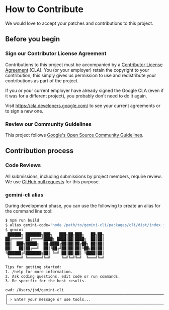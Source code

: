 # How to Contribute

We would love to accept your patches and contributions to this project.

## Before you begin

### Sign our Contributor License Agreement

Contributions to this project must be accompanied by a
[Contributor License Agreement](https://cla.developers.google.com/about) (CLA).
You (or your employer) retain the copyright to your contribution; this simply
gives us permission to use and redistribute your contributions as part of the
project.

If you or your current employer have already signed the Google CLA (even if it
was for a different project), you probably don't need to do it again.

Visit <https://cla.developers.google.com/> to see your current agreements or to
sign a new one.

### Review our Community Guidelines

This project follows [Google's Open Source Community
Guidelines](https://opensource.google/conduct/).

## Contribution process

### Code Reviews

All submissions, including submissions by project members, require review. We
use [GitHub pull requests](https://docs.github.com/articles/about-pull-requests)
for this purpose.

### gemini-cli alias

During development phase, you can use the following to create an alias for
the command line tool:

```bash
$ npm run build
$ alias gemini-code="node /path/to/gemini-cli/packages/cli/dist/index.js"
$ gemini
 ██████╗ ███████╗███╗   ███╗██╗███╗   ██╗██╗
██╔════╝ ██╔════╝████╗ ████║██║████╗  ██║██║
██║  ███╗█████╗  ██╔████╔██║██║██╔██╗ ██║██║
██║   ██║██╔══╝  ██║╚██╔╝██║██║██║╚██╗██║██║
╚██████╔╝███████╗██║ ╚═╝ ██║██║██║ ╚████║██║
 ╚═════╝ ╚══════╝╚═╝     ╚═╝╚═╝╚═╝  ╚═══╝╚═╝

Tips for getting started:
1. /help for more information.
2. Ask coding questions, edit code or run commands.
3. Be specific for the best results.

cwd: /Users/jbd/gemini-cli
╭────────────────────────────────────────────────────────────────────────────────────────────────────────────────────╮
│ > Enter your message or use tools...                                                                               │
╰────────────────────────────────────────────────────────────────────────────────────────────────────────────────────╯
```
